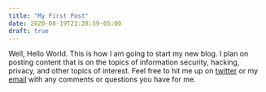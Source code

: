 ```yaml
---
title: "My First Post"
date: 2020-08-19T23:28:59-05:00
draft: true
---
```

Well, Hello World. This is how I am going to start my new blog. I plan on posting content that is on the topics of information security, hacking, privacy, and other topics of interest. Feel free to hit me up on [twitter](twitter.com/weems) or my [email](mailto:weems@weems.blog) with any comments or questions you have for me.


